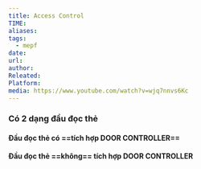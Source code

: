 ```yaml
---
title: Access Control
TIME:
aliases:
tags:
  - mepf
date:
url:
author:
Releated:
Platform:
media: https://www.youtube.com/watch?v=wjq7nnvs6Kc
---
```


### Có 2 dạng đầu đọc thẻ
#### Đầu đọc thẻ có ==tích hợp DOOR CONTROLLER==

#### Đầu đọc thẻ ==không== tích hợp DOOR CONTROLLER

